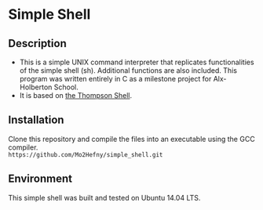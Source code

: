 # Simple Shell
## Description
- This is a simple UNIX command interpreter that replicates functionalities of the simple shell (sh). Additional functions are also included. This program was written entirely in C as a milestone project for Alx-Holberton School.
- It is based on [the Thompson Shell](https://en.wikipedia.org/wiki/Thompson_shell).
## Installation
Clone this repository and compile the files into an executable using the GCC compiler.  
`https://github.com/Mo2Hefny/simple_shell.git`
## Environment
This simple shell was built and tested on Ubuntu 14.04 LTS.
